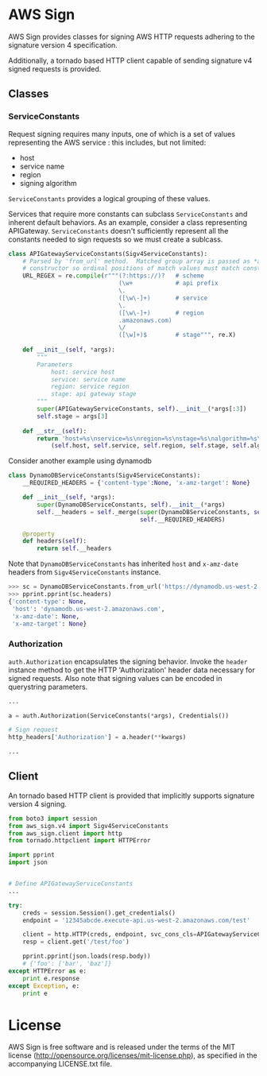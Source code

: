 # AWS Sign #

AWS Sign provides classes for signing AWS HTTP requests adhering to the signature version 4 specification.  

Additionally, a tornado based HTTP client capable of sending signature v4 signed requests is provided.


## Classes ##

### ServiceConstants ###

Request signing requires many inputs, one of which is a set of values representing the
AWS service : this includes, but not limited:
* host
* service name
* region
* signing algorithm

`ServiceConstants` provides a logical grouping of these values.

Services that require more constants can subclass `ServiceConstants` and inherent default behaviors.  As an example, consider a class representing APIGateway.  `ServiceConstants` doesn't sufficiently represent all the constants needed to sign requests so we must create a sublcass.

```python
class APIGatewayServiceConstants(Sigv4ServiceConstants):
    # Parsed by 'from_url' method.  Matched group array is passed as *args list to
    # constructor so ordinal positions of match values must match constructor args.
    URL_REGEX = re.compile(r"""(?:https://)?   # scheme
                               (\w+            # api prefix
                               \.
                               ([\w\-]+)       # service
                               \.
                               ([\w\-]+)       # region
                               .amazonaws.com)
                               \/
                               ([\w]+)$        # stage""", re.X)
    
    def __init__(self, *args):
        """
        Parameters
            host: service host
            service: service name
            region: service region
            stage: api gateway stage
        """
        super(APIGatewayServiceConstants, self).__init__(*args[:3])
        self.stage = args[3]
    
    def __str__(self):
        return 'host=%s\nservice=%s\nregion=%s\nstage=%s\nalgorithm=%s\nsigning=%s\nheaders=%s' % \
            (self.host, self.service, self.region, self.stage, self.algorithm, self.signing, self.headers)
```

Consider another example using dynamodb

```python
class DynamoDBServiceConstants(Sigv4ServiceConstants):
    __REQUIRED_HEADERS = {'content-type':None, 'x-amz-target': None}

    def __init__(self, *args):
        super(DynamoDBServiceConstants, self).__init__(*args)
        self.__headers = self._merge(super(DynamoDBServiceConstants, self).headers,
                                     self.__REQUIRED_HEADERS)

    @property
    def headers(self):
        return self.__headers
```

Note that `DynamoDBServiceConstants` has inherited `host` and `x-amz-date` headers from `Sigv4ServiceConstants` instance.
```python
>>> sc = DynamoDBServiceConstants.from_url('https://dynamodb.us-west-2.amazonaws.com')
>>> pprint.pprint(sc.headers)
{'content-type': None,
 'host': 'dynamodb.us-west-2.amazonaws.com',
 'x-amz-date': None,
 'x-amz-target': None}
```

### Authorization ###

`auth.Authorization` encapsulates the signing behavior.  Invoke the `header` instance method to get the
HTTP 'Authorization' header data necessary for signed requests.  Also note that signing values can be encoded
in querystring parameters.

```python
...

a = auth.Authorization(ServiceConstants(*args), Credentials())

# Sign request
http_headers['Authorization'] = a.header(**kwargs)

...
```


## Client ##

An tornado based HTTP client is provided that implicitly supports signature version 4 signing.

```python
from boto3 import session
from aws_sign.v4 import Sigv4ServiceConstants
from aws_sign.client import http
from tornado.httpclient import HTTPError

import pprint
import json


# Define APIGatewayServiceConstants
...

try:
    creds = session.Session().get_credentials()
    endpoint = '12345abcde.execute-api.us-west-2.amazonaws.com/test'

    client = http.HTTP(creds, endpoint, svc_cons_cls=APIGatewayServiceConstants)
    resp = client.get('/test/foo')

    pprint.pprint(json.loads(resp.body))
    # {'foo': ['bar', 'baz']}
except HTTPError as e:
    print e.response
except Exception, e:
    print e 
```

# License #

AWS Sign is free software and is released under the terms
of the MIT license (<http://opensource.org/licenses/mit-license.php>),
as specified in the accompanying LICENSE.txt file.
